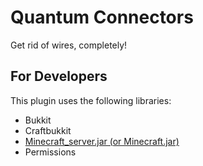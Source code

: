 Quantum Connectors
===============
Get rid of wires, completely!


For Developers
-------------------
This plugin uses the following libraries:
* Bukkit
* Craftbukkit
* [Minecraft_server.jar (or Minecraft.jar)](http://www.minecraft.net/download.jsp)
* Permissions
